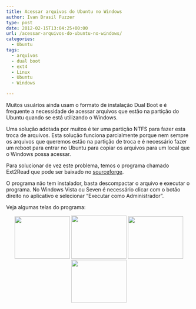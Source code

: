 ```yaml
---
title: Acessar arquivos do Ubuntu no Windows
author: Ivan Brasil Fuzzer
type: post
date: 2012-02-15T13:04:25+00:00
url: /acessar-arquivos-do-ubuntu-no-windows/
categories:
  - Ubuntu
tags:
  - arquivos
  - dual boot
  - ext4
  - Linux
  - Ubuntu
  - Windows

---
```

Muitos usuários ainda usam o formato de instalação Dual Boot e é frequente a necessidade de acessar arquivos que estão na partição do Ubuntu quando se está utilizando o Windows.

Uma solução adotada por muitos é ter uma partição NTFS para fazer esta troca de arquivos. Esta solução funciona parcialmente porque nem sempre os arquivos que queremos estão na partição de troca e é necessário fazer um reboot para entrar no Ubuntu para copiar os arquivos para um local que o Windows possa acessar.

Para solucionar de vez este problema, temos o programa chamado Ext2Read que pode ser baixado no [sourceforge][1].

O programa não tem instalador, basta descompactar o arquivo e executar o programa. No Windows Vista ou Seven é necessário clicar com o botão direito no aplicativo e selecionar &#8220;Executar como Administrador&#8221;.

Veja algumas telas do programa:

<p style="text-align: center;">
  <a href="http://www.ubuntero.com.br/wp-content/uploads/2012/02/Captura-de-tela-em-2012-02-15-105525.png"><img class="alignnone size-thumbnail wp-image-3251" title="Captura de tela em 2012-02-15 10:55:25" src="http://www.ubuntero.com.br/wp-content/uploads/2012/02/Captura-de-tela-em-2012-02-15-105525-150x115.png" alt="" width="150" height="115" /></a> <a href="http://www.ubuntero.com.br/wp-content/uploads/2012/02/Captura-de-tela-em-2012-02-15-105541.png"><img class="alignnone size-thumbnail wp-image-3252" title="Captura de tela em 2012-02-15 10:55:41" src="http://www.ubuntero.com.br/wp-content/uploads/2012/02/Captura-de-tela-em-2012-02-15-105541-150x117.png" alt="" width="150" height="117" /></a> <a href="http://www.ubuntero.com.br/wp-content/uploads/2012/02/Captura-de-tela-em-2012-02-15-105614.png"><img class="alignnone size-thumbnail wp-image-3253" title="Captura de tela em 2012-02-15 10:56:14" src="http://www.ubuntero.com.br/wp-content/uploads/2012/02/Captura-de-tela-em-2012-02-15-105614-150x115.png" alt="" width="150" height="115" /></a> <a href="http://www.ubuntero.com.br/wp-content/uploads/2012/02/Captura-de-tela-em-2012-02-15-105621.png"><img class="alignnone size-thumbnail wp-image-3254" title="Captura de tela em 2012-02-15 10:56:21" src="http://www.ubuntero.com.br/wp-content/uploads/2012/02/Captura-de-tela-em-2012-02-15-105621-150x116.png" alt="" width="150" height="116" /></a>
</p>

 [1]: http://sourceforge.net/projects/ext2read/files/latest/download